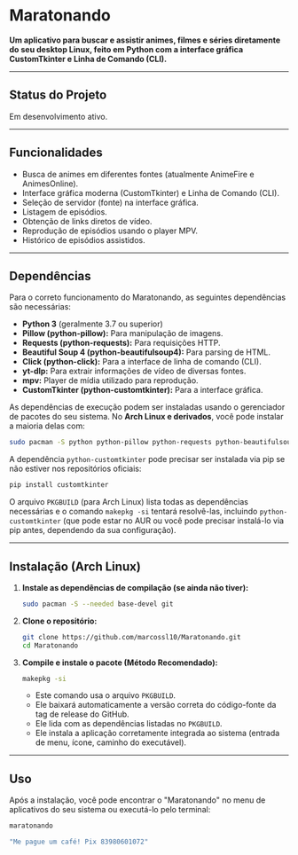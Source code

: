 # Maratonando

**Um aplicativo para buscar e assistir animes, filmes e séries diretamente do seu desktop Linux, feito em Python com a interface gráfica CustomTkinter e Linha de Comando (CLI).**

---

## Status do Projeto

Em desenvolvimento ativo. <!-- Ou "Estável", "Beta", etc. -->

---

## Funcionalidades

<!-- (Opcional) Adicione aqui capturas de tela da sua GUI.
![Captura de Tela da GUI Principal](link_para_sua_imagem.png) -->

*   Busca de animes em diferentes fontes (atualmente AnimeFire e AnimesOnline).
*   Interface gráfica moderna (CustomTkinter) e Linha de Comando (CLI).
*   Seleção de servidor (fonte) na interface gráfica.
*   Listagem de episódios.
*   Obtenção de links diretos de vídeo.
*   Reprodução de episódios usando o player MPV.
*   Histórico de episódios assistidos.
---

## Dependências

Para o correto funcionamento do Maratonando, as seguintes dependências são necessárias:

*   **Python 3** (geralmente 3.7 ou superior)
*   **Pillow (python-pillow):** Para manipulação de imagens.
*   **Requests (python-requests):** Para requisições HTTP.
*   **Beautiful Soup 4 (python-beautifulsoup4):** Para parsing de HTML.
*   **Click (python-click):** Para a interface de linha de comando (CLI).
*   **yt-dlp:** Para extrair informações de vídeo de diversas fontes.
*   **mpv:** Player de mídia utilizado para reprodução.
*   **CustomTkinter (python-customtkinter):** Para a interface gráfica.

As dependências de execução podem ser instaladas usando o gerenciador de pacotes do seu sistema.
No **Arch Linux e derivados**, você pode instalar a maioria delas com:
```bash
sudo pacman -S python python-pillow python-requests python-beautifulsoup4 python-click yt-dlp mpv
```
A dependência `python-customtkinter` pode precisar ser instalada via pip se não estiver nos repositórios oficiais:
```bash
pip install customtkinter
```

O arquivo `PKGBUILD` (para Arch Linux) lista todas as dependências necessárias e o comando `makepkg -si` tentará resolvê-las, incluindo `python-customtkinter` (que pode estar no AUR ou você pode precisar instalá-lo via pip antes, dependendo da sua configuração).

---

## Instalação (Arch Linux)

1.  **Instale as dependências de compilação (se ainda não tiver):**
    ```bash
    sudo pacman -S --needed base-devel git
    ```

2.  **Clone o repositório:**
    ```bash
    git clone https://github.com/marcossl10/Maratonando.git
    cd Maratonando
    ```

3.  **Compile e instale o pacote (Método Recomendado):**
    ```bash
    makepkg -si
    ```
    *   Este comando usa o arquivo `PKGBUILD`.
    *   Ele baixará automaticamente a versão correta do código-fonte da tag de release do GitHub.
    *   Ele lida com as dependências listadas no `PKGBUILD`.
    *   Ele instala a aplicação corretamente integrada ao sistema (entrada de menu, ícone, caminho do executável).

---

## Uso

Após a instalação, você pode encontrar o "Maratonando" no menu de aplicativos do seu sistema ou executá-lo pelo terminal:
```bash
maratonando

"Me pague um café! Pix 83980601072"
